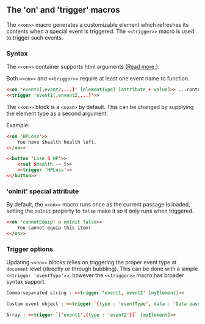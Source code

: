 ## The 'on' and 'trigger' macros ##

The `<<on>>` macro generates a customizable element which refreshes its contents when a special event is triggered. The `<<trigger>>` macro is used to trigger such events.

### Syntax ###

The `<<on>>` container supports html arguments ([Read more.](../htmlarguments.md)).

Both `<<on>>` and `<<trigger>>` require at least one event name to function.
```html
<<on 'event1[,event2,...]' [elementType] [attribute + value]>> ...content... <</on>>
<<trigger 'event1[,envent2,...]'>>
```

The `<<on>>` block is a `<span>` by default. This can be changed by supplying the element type as a second argument.

Example:

```html
<<on 'HPLoss'>>
	You have $health health left.
<</on>>

<<button 'Lose 5 HP'>>
	<<set $health -= 5>>
	<<trigger 'HPLoss'>>
<</button>>
```

### 'onInit' special attribute ###

By default, the `<<on>>` macro runs once as the current passage is loaded, setting the `onInit` property to `false` make it so it only runs when triggered.

```html
<<on 'cannotEquip' p onInit false>>
	You cannot equip this item!
<</on>>
```

### Trigger options ###

Updating `<<on>>` blocks relies on triggering the proper event type at `document` level (directly or through bubbling). This can be done with a simple `<<trigger 'eventType'>>`, however the `<<trigger>>` macro has broader syntax support.

```html
Comma-separated string : <<trigger 'event1, event2' [myElement]>>

Custom event object : <<trigger `{type : 'eventType', data : 'Data passed with the event object.'}` [myElement]>>

Array : <<trigger `['event1',{type : 'event2'}]` [myElement]>>
```

